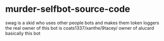 # murder-selfbot-source-code
swag is a skid who uses other people bots and makes them token loggers
the real owner of this bot is coats1337/xanthe/9tacey/ owner of alucard basically this bot 

